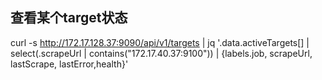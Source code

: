 ## 查看某个target状态
curl -s http://172.17.128.37:9090/api/v1/targets |   jq '.data.activeTargets[] | select(.scrapeUrl | contains("172.17.40.37:9100")) | {labels.job, scrapeUrl, lastScrape, lastError,health}'
